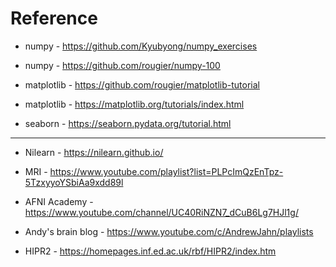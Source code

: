 # Reference

- numpy - https://github.com/Kyubyong/numpy_exercises

- numpy - https://github.com/rougier/numpy-100

- matplotlib - https://github.com/rougier/matplotlib-tutorial

- matplotlib - https://matplotlib.org/tutorials/index.html

- seaborn - https://seaborn.pydata.org/tutorial.html

---

- Nilearn - https://nilearn.github.io/

- MRI - https://www.youtube.com/playlist?list=PLPcImQzEnTpz-5TzxyyoYSbiAa9xdd89l

- AFNI Academy - https://www.youtube.com/channel/UC40RiNZN7_dCuB6Lg7HJl1g/

- Andy's brain blog - https://www.youtube.com/c/AndrewJahn/playlists

- HIPR2 - https://homepages.inf.ed.ac.uk/rbf/HIPR2/index.htm
